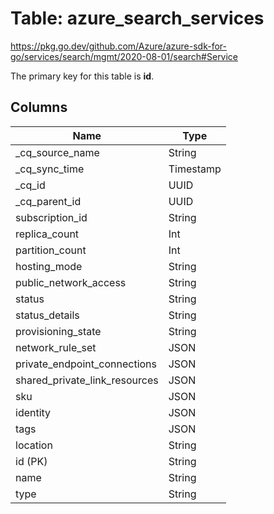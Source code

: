 # Table: azure_search_services

https://pkg.go.dev/github.com/Azure/azure-sdk-for-go/services/search/mgmt/2020-08-01/search#Service

The primary key for this table is **id**.


## Columns
| Name          | Type          |
| ------------- | ------------- |
|_cq_source_name|String|
|_cq_sync_time|Timestamp|
|_cq_id|UUID|
|_cq_parent_id|UUID|
|subscription_id|String|
|replica_count|Int|
|partition_count|Int|
|hosting_mode|String|
|public_network_access|String|
|status|String|
|status_details|String|
|provisioning_state|String|
|network_rule_set|JSON|
|private_endpoint_connections|JSON|
|shared_private_link_resources|JSON|
|sku|JSON|
|identity|JSON|
|tags|JSON|
|location|String|
|id (PK)|String|
|name|String|
|type|String|